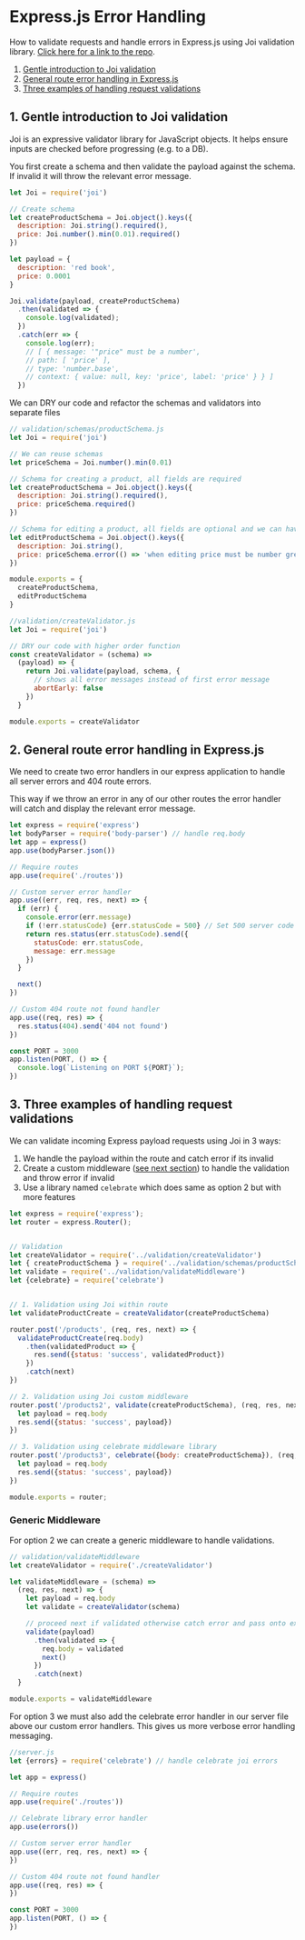 # Express.js Error Handling

How to validate requests and handle errors in Express.js using Joi validation library. [Click here for a link to the repo](https://github.com/howardmann/validation).

1. [Gentle introduction to Joi validation](#1.-Gentle-introduction-to-Joi-validation)
2. [General route error handling in Express.js](#2.-General-route-error-handling-in-Express.js)
3. [Three examples of handling request validations](#3.Three-examples-of-handling-request-validations)

## 1. Gentle introduction to Joi validation
Joi is an expressive validator library for JavaScript objects. It helps ensure inputs are checked before progressing (e.g. to a DB).

You first create a schema and then validate the payload against the schema. If invalid it will throw the relevant error message.
```javascript
let Joi = require('joi')

// Create schema
let createProductSchema = Joi.object().keys({
  description: Joi.string().required(),
  price: Joi.number().min(0.01).required()
})

let payload = {
  description: 'red book',
  price: 0.0001
}

Joi.validate(payload, createProductSchema)
  .then(validated => {
    console.log(validated);
  })
  .catch(err => {
    console.log(err);
    // [ { message: '"price" must be a number',
    // path: [ 'price' ],
    // type: 'number.base',
    // context: { value: null, key: 'price', label: 'price' } } ]
  })
```

We can DRY our code and refactor the schemas and validators into separate files
```javascript
// validation/schemas/productSchema.js
let Joi = require('joi')

// We can reuse schemas
let priceSchema = Joi.number().min(0.01)

// Schema for creating a product, all fields are required
let createProductSchema = Joi.object().keys({
  description: Joi.string().required(),
  price: priceSchema.required()
})

// Schema for editing a product, all fields are optional and we can have a custom error message
let editProductSchema = Joi.object().keys({
  description: Joi.string(),
  price: priceSchema.error(() => 'when editing price must be number greater than 0.01')
})

module.exports = { 
  createProductSchema, 
  editProductSchema
}
```

```javascript
//validation/createValidator.js
let Joi = require('joi')

// DRY our code with higher order function
const createValidator = (schema) => 
  (payload) => {
    return Joi.validate(payload, schema, {
      // shows all error messages instead of first error message
      abortEarly: false
    })
  }

module.exports = createValidator
```

## 2. General route error handling in Express.js
We need to create two error handlers in our express application to handle all server errors and 404 route errors.

This way if we throw an error in any of our other routes the error handler will catch and display the relevant error message.

```javascript
let express = require('express')
let bodyParser = require('body-parser') // handle req.body
let app = express()
app.use(bodyParser.json())

// Require routes
app.use(require('./routes'))

// Custom server error handler
app.use((err, req, res, next) => {
  if (err) {
    console.error(err.message)
    if (!err.statusCode) {err.statusCode = 500} // Set 500 server code error if statuscode not set
    return res.status(err.statusCode).send({
      statusCode: err.statusCode,
      message: err.message
    })
  }

  next()
})

// Custom 404 route not found handler
app.use((req, res) => {
  res.status(404).send('404 not found')
})

const PORT = 3000
app.listen(PORT, () => {
  console.log(`Listening on PORT ${PORT}`);
})
```

## 3. Three examples of handling request validations
We can validate incoming Express payload requests using Joi in 3 ways:
1. We handle the payload within the route and catch error if its invalid
2. Create a custom middleware ([see next section](###Generic-Middleware)) to handle the validation and throw error if invalid
3. Use a library named `celebrate` which does same as option 2 but with more features

```javascript
let express = require('express');
let router = express.Router();


// Validation
let createValidator = require('../validation/createValidator')
let { createProductSchema } = require('../validation/schemas/productSchema')
let validate = require('../validation/validateMiddleware')
let {celebrate} = require('celebrate')


// 1. Validation using Joi within route
let validateProductCreate = createValidator(createProductSchema)

router.post('/products', (req, res, next) => {
  validateProductCreate(req.body)
    .then(validatedProduct => {
      res.send({status: 'success', validatedProduct})
    })
    .catch(next)
})

// 2. Validation using Joi custom middleware
router.post('/products2', validate(createProductSchema), (req, res, next) => {
  let payload = req.body
  res.send({status: 'success', payload})
})

// 3. Validation using celebrate middleware library
router.post('/products3', celebrate({body: createProductSchema}), (req, res, next) => {
  let payload = req.body
  res.send({status: 'success', payload})
})

module.exports = router;
```
### Generic Middleware
For option 2 we can create a generic middleware to handle validations.
```javascript
// validation/validateMiddleware
let createValidator = require('./createValidator')

let validateMiddleware = (schema) =>
  (req, res, next) => {
    let payload = req.body
    let validate = createValidator(schema)

    // proceed next if validated otherwise catch error and pass onto express error handler
    validate(payload)
      .then(validated => {
        req.body = validated
        next()
      })
      .catch(next)
  }

module.exports = validateMiddleware
```

For option 3 we must also add the celebrate error handler in our server file above our custom error handlers. This gives us more verbose error handling messaging.
```javascript
//server.js
let {errors} = require('celebrate') // handle celebrate joi errors

let app = express()

// Require routes
app.use(require('./routes'))

// Celebrate library error handler
app.use(errors())

// Custom server error handler
app.use((err, req, res, next) => {
})

// Custom 404 route not found handler
app.use((req, res) => {
})

const PORT = 3000
app.listen(PORT, () => {
})
```